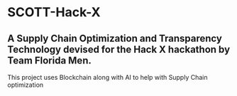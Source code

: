 # SCOTT-Hack-X
## A Supply Chain Optimization and Transparency Technology devised for the Hack X hackathon by Team Florida Men. 
This project uses Blockchain along with AI to help with Supply Chain optimization
